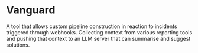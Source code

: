 # Vanguard

A tool that allows custom pipeline construction in reaction to incidents triggered through webhooks.
Collecting context from various reporting tools and pushing that context to an LLM server that can summarise and suggest solutions.

